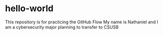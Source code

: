 # hello-world
This repository is for practicing the GitHub Flow
My name is Nathaniel and I am a cybersecurity major planning to transfer to CSUSB
